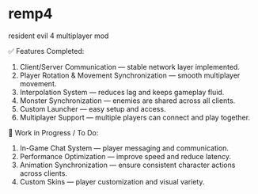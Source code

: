 # remp4
resident evil 4 multiplayer mod

✅ Features Completed:
1. Client/Server Communication — stable network layer implemented.
2. Player Rotation & Movement Synchronization — smooth multiplayer movement.
3. Interpolation System — reduces lag and keeps gameplay fluid.
4. Monster Synchronization — enemies are shared across all clients.
5. Custom Launcher — easy setup and access.
6. Multiplayer Support — multiple players can connect and play together.

🚧 Work in Progress / To Do:
1. In-Game Chat System — player messaging and communication.
2. Performance Optimization — improve speed and reduce latency.
3. Animation Synchronization — ensure consistent character actions across clients.
4. Custom Skins — player customization and visual variety.
